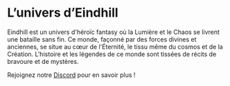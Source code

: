 # L’univers d’Eindhill

Eindhill est un univers d'héroïc fantasy où la Lumière et le Chaos se livrent une bataille sans fin. Ce monde, façonné par des forces divines et anciennes, se situe au cœur de l'Éternité, le tissu même du cosmos et de la Création. L'histoire et les légendes de ce monde sont tissées de récits de bravoure et de mystères.  

Rejoignez notre [Discord](https://discord.gg/ME3Hbfty) pour en savoir plus !